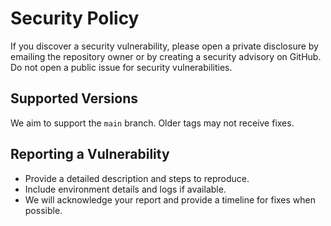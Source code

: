 # Security Policy

If you discover a security vulnerability, please open a private disclosure by emailing the repository owner or by creating a security advisory on GitHub. Do not open a public issue for security vulnerabilities.

## Supported Versions

We aim to support the `main` branch. Older tags may not receive fixes.

## Reporting a Vulnerability

- Provide a detailed description and steps to reproduce.
- Include environment details and logs if available.
- We will acknowledge your report and provide a timeline for fixes when possible.
